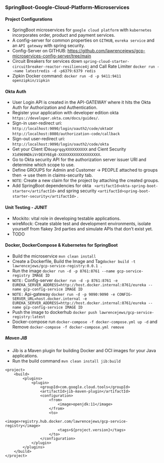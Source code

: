 ### SpringBoot-Google-Cloud-Platform-Microservices
#### Project Configurations
- SpringBoot microservices for `google cloud platform` with `kubernetes` incorporates order, product and payment services.
- A config-server for common properties on `GITHUB`, `eureka service` and an `API gateway` with spring security.
- Config-Server on GITHUB: https://github.com/lawrencejews/gcp-microservices-config-server/tree/main
- Circuit Breakers for services down `spring-cloud-starter-circuitbreaker-reactor-resilience4j` and Call Rate Limiter `docker run --name latestredis -d -p6379:6379 redis`
- Zipkin Docker command: `docker run -d -p 9411:9411 openzipkin/zipkin`
#### Okta Auth 
- User Login API is created in the API-GATEWAY where it hits the Okta Auth for Authorization and Authentication.
- Register your application with developer edition okta `https://developer.okta.com/docs/guides/`.
- Sign-in user-redirect uri: `http://localhost:9090/login/oauth2/code/okta`or `http://localhost:8080/authorization-code/callback`
- Sign-out user-redirect uri: `http://localhost:9090/login/oauth2/code/okta`
- Get your Client ID`0oagrqqyXXXXXXXXXX` and Cient Security `X1d969NDkiVrDEXY6Eg8-XXXXXXXXXXXXXXXXXXX`.
- Go to Okta security API for the authorization server issuer URI and determine which scope to use.
- Define GROUPS  for Admin and Customer -> PEOPLE attached to groups then -> use them in claims-security tab.
- `NOTE`: Create a new claim for the project by attaching the created groups.
- Add SpringBoot dependencies for okta ` <artifactId>okta-spring-boot-starter</artifactId>` and spring security `<artifactId>spring-boot-starter-security</artifactId>` .
#### Unit Testing - JUNIT
- Mockito: vital role in developing testable applications.
- wireMock: Create stable test and development environments, isolate yourself from flakey 3rd parties and simulate APIs that don’t exist yet.
- TODO
#### Docker, DockerCompose & Kubernetes for SpringBoot
- Build the microservice `mvn clean install`
- Create a Dockerfile, Build the Image and Tag`docker build -t lawrencejews/gcp-service-registry:0.0.1 .`
- Run the image `docker run -d -p 8761:8761 --name gcp-service-registry IMAGE ID`
- `NOTE:` Config-server `docker run -d -p 8761:8761 -e EUREKA_SERVER_ADDRESS=http://host.docker.internal:8761/eureka --name gcp-config-service IMAGE ID`
- `NOTE:` Api-gateway `docker run -d -p 9090:9090 -e CONFIG-SERVER_URL=host.docker.internal -e EUREKA_SERVER_ADDRESS=http://host.docker.internal:8761/eureka --name gcp-config-service IMAGE ID`
- Push the image to dockerhub `docker push lawrencejews/gcp-service-registry:latest`
- Docker-compose run `docker-compose -f docker-compose.yml up -d` and Remove `docker-compose -f docker-compose.yml remove`
##### Maven JIB 
- Jib is a Maven plugin for building Docker and OCI images for your Java applications.
- Run the build command `mvn clean install jib:build`
```
<project>
    <build>
        <plugins>
            <plugin>
                <groupId>com.google.cloud.tools</groupId>
                <artifactId>jib-maven-plugin</artifactId>
                <configuration>
                    <from>
                        <image>openjdk:11</image>
                    </from>
                    <to>
                        <image>registry.hub.docker.com/lawrencejews/gcp-service-registry</image>
                        <tags>${project.version}</tags>
                    </to>
                </configuration>
            </plugin>
        </plugins>
    </build>
</project>    
```